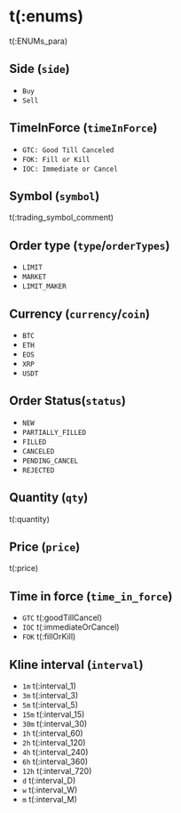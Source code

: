 # t(:enums)
t(:ENUMs_para)

## Side (`side`)
* `Buy`
* `Sell`

## TimeInForce (`timeInForce`)
* `GTC: Good Till Canceled`
* `FOK: Fill or Kill`
* `IOC: Immediate or Cancel`

## Symbol (`symbol`)
t(:trading_symbol_comment)


## Order type (`type`/`orderTypes`)
* `LIMIT`
* `MARKET`
* `LIMIT_MAKER`


## Currency (`currency`/`coin`)
* `BTC`
* `ETH`
* `EOS`
* `XRP`
* `USDT`

## Order Status(`status`)
* `NEW`
* `PARTIALLY_FILLED`
* `FILLED`
* `CANCELED`
* `PENDING_CANCEL`
* `REJECTED`

## Quantity (`qty`)
t(:quantity)

## Price (`price`)
t(:price)

## Time in force (`time_in_force`)
* `GTC` t(:goodTillCancel)
* `IOC` t(:immediateOrCancel)
* `FOK` t(:fillOrKill)

## Kline interval (`interval`)
* `1m` t(:interval_1)
* `3m` t(:interval_3)
* `5m` t(:interval_5)
* `15m` t(:interval_15)
* `30m` t(:interval_30)
* `1h` t(:interval_60)
* `2h` t(:interval_120)
* `4h` t(:interval_240)
* `6h` t(:interval_360)
* `12h` t(:interval_720)
* `d` t(:interval_D)
* `w` t(:interval_W)
* `m` t(:interval_M)
